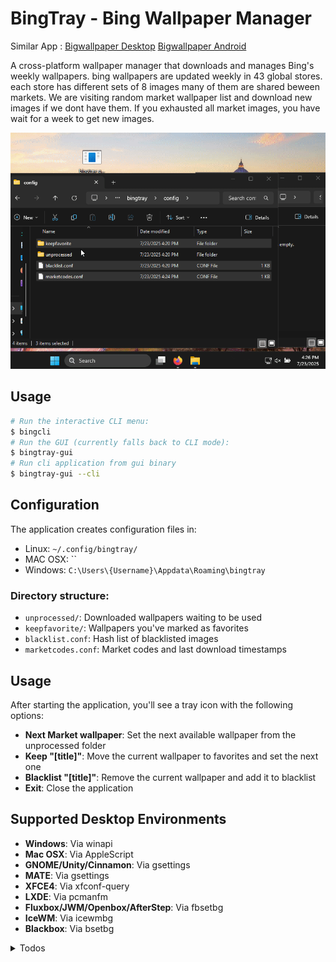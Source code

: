 # BingTray - Bing Wallpaper Manager

Similar App : [Bigwallpaper Desktop](https://bingwallpaper.microsoft.com/Windows/bing/bing-wallpaper/) [Bigwallpaper Android](https://play.google.com/store/apps/details?id=com.microsoft.bing.wallpapers)

A cross-platform wallpaper manager that downloads and manages Bing's weekly wallpapers. bing wallpapers are updated weekly in 43 global stores. each store has different sets of 8 images many of them are shared beween markets. We are visiting random market wallpaper list and download new images if we dont have them. If you exhausted all market images, you have wait for a week to get new images. 

![bingtray-gui](./imgs/bingtray-gui.gif "Bingtray-gui")

## Usage

```bash
# Run the interactive CLI menu:
$ bingcli
# Run the GUI (currently falls back to CLI mode):
$ bingtray-gui
# Run cli application from gui binary
$ bingtray-gui --cli
```

## Configuration

The application creates configuration files in:
- Linux: `~/.config/bingtray/`
- MAC OSX: ``
- Windows: `C:\Users\{Username}\Appdata\Roaming\bingtray`

### Directory structure:
- `unprocessed/`: Downloaded wallpapers waiting to be used
- `keepfavorite/`: Wallpapers you've marked as favorites
- `blacklist.conf`: Hash list of blacklisted images
- `marketcodes.conf`: Market codes and last download timestamps

## Usage

After starting the application, you'll see a tray icon with the following options:

- **Next Market wallpaper**: Set the next available wallpaper from the unprocessed folder
- **Keep "[title]"**: Move the current wallpaper to favorites and set the next one
- **Blacklist "[title]"**: Remove the current wallpaper and add it to blacklist
- **Exit**: Close the application

## Supported Desktop Environments

- **Windows**: Via winapi
- **Mac OSX**: Via AppleScript
- **GNOME/Unity/Cinnamon**: Via gsettings
- **MATE**: Via gsettings
- **XFCE4**: Via xfconf-query
- **LXDE**: Via pcmanfm
- **Fluxbox/JWM/Openbox/AfterStep**: Via fbsetbg
- **IceWM**: Via icewmbg
- **Blackbox**: Via bsetbg

<details markdown>
<summary> Todos </summary>

## Todos

* android? https://stackoverflow.com/a/46960602
* remove windws i686 build due to virustotal detected - https://www.virustotal.com/gui/file-analysis/MTVlM2Q3MzFmMzNlMWM4MGVjNmNhNTNmM2Q3MjZjMzE6MTc1MzI1NzA0OA==
* add remove config menu
* add bing image history
* add license on cli and gui and link
* add history access of wallpapers from https://raw.githubusercontent.com/v5tech/bing-wallpaper/refs/heads/main/bing-wallpaper.md
https://github.com/niumoo/bing-wallpaper/tree/main
* version code
* check update
* download progress on gui

</details>
